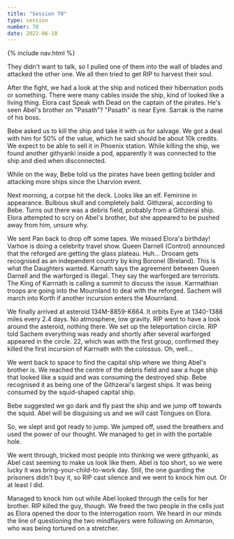 ```yaml
---
title: "Session 70"
type: session
number: 70
date: 2022-06-18
---
```


{% include nav.html %}

They didn't want to talk, so I pulled one of them into the wall of blades and attacked the other one. We all then tried to get RIP to harvest their soul.

After the fight, we had a look at the ship and noticed their hibernation pods or something. There were many cables inside the ship, kind of looked like a living thing. 
Elora cast Speak with Dead on the captain of the pirates.
He's seen Abel's brother on "Pasath"? "Pasath" is near Eyre.
Sarrak is the name of his boss.

Bebe asked us to kill the ship and take it with us for salvage. We got a deal with him for 50% of the value, which he said should be about 10k credits. We expect to be able to sell it in Phoenix station. While killing the ship, we found another githyanki inside a pod, apparently it was connected to the ship and died when disconnected.

While on the way, Bebe told us the pirates have been getting bolder and attacking more ships since the Lharvion event.

Next morning, a corpse hit the deck. Looks like an elf. Feminine in appearance. Bulbous skull and completely bald. Githzerai, according to Bebe. Turns out there was a debris field, probably from a Githzerai ship. Elora attempted to scry on Abel's brother, but she appeared to be pushed away from him, unsure why.

We sent Pan back to drop off some tapes. We missed Elora's birthday!
Varhoe is doing a celebrity travel show.
Queen Darnell (Control) announced that the reforged are getting the glass plateau. Huh…
Drooam gets recognised as an independent country by king Boronel (Breland). This is what the Daughters wanted.
Karnath says the agreement between Queen Darnell and the warforged is illegal. They say the warforged are terrorists.
The King of Karrnath is calling a summit to discuss the issue.
Karrnathian troops are going into the Mournland to deal with the reforged.
Sachem will march into Korth if another incursion enters the Mournland.

We finally arrived at asteroid 134M-8859-K664. It orbits Eyre at 1340-1388 miles every 2.4 days. No atmosphere, low gravity. RIP went to have a look around the asteroid, nothing there. We set up the teleportation circle. RIP told Sachem everything was ready and shortly after several warforged appeared in the circle.
22, which was with the first group, confirmed they killed the first incursion of Karrnath with the colossus. Oh, well…

We went back to space to find the capital ship where we thing Abel's brother is. We reached the centre of the debris field and saw a huge ship that looked like a squid and was consuming the destroyed ship. Bebe recognised it as being one of the Githzerai's largest ships. It was being consumed by the squid-shaped capital ship.

Bebe suggested we go dark and fly past the ship and we jump off towards the squid. Abel will be disguising us and we will cast Tongues on Elora.

So, we slept and got ready to jump. We jumped off, used the breathers and used the power of our thought. We managed to get in with the portable hole.

We went through, tricked most people into thinking we were githyanki, as Abel cast seeming to make us look like them. Abel is too short, so we were lucky it was bring-your-child-to-work day. Still, the one guarding the prisoners didn't buy it, so RIP cast silence and we went to knock him out. Or at least I did.

Managed to knock him out while Abel looked through the cells for her brother. RIP killed the guy, though. We freed the two people in the cells just as Elora opened the door to the interrogation room.
We heard in our minds the line of questioning the two mindflayers were following on Ammaron, who was being tortured on a stretcher.